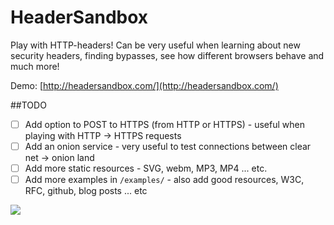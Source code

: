 # HeaderSandbox
Play with HTTP-headers! Can be very useful when learning about new security headers, finding bypasses, see how different browsers behave and much more! 

Demo: [http://headersandbox.com/](http://headersandbox.com/)

##TODO
- [ ] Add option to POST to HTTPS (from HTTP or HTTPS) - useful when playing with HTTP -> HTTPS requests
- [ ] Add an onion service - very useful to test connections between clear net -> onion land
- [ ] Add more static resources - SVG, webm, MP3, MP4 ... etc. 
- [ ] Add more examples in `/examples/` - also add good resources, W3C, RFC, github, blog posts ... etc

![](https://i.imgur.com/r9cw6HW.png)
